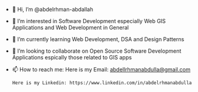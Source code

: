 - 👋 Hi, I’m @abdelrhman-abdallah
- 👀 I’m interested in Software Development especially Web GIS Applications and Web Development in General
- 🌱 I’m currently learning Web Development, DSA and Design Patterns
- 💞️ I’m looking to collaborate on Open Source Software Development Applications espically those related to GIS apps
- 📫 How to reach me:
      Here is my Email: abdellrhmanabdulla@gmail.com
  
      Here is my Linkedin: https://www.linkedin.com/in/abdelrhmanabdulla

<!---
abdelrhman-abdallah/abdelrhman-abdallah is a ✨ special ✨ repository because its `README.md` (this file) appears on your GitHub profile.
You can click the Preview link to take a look at your changes.
--->
